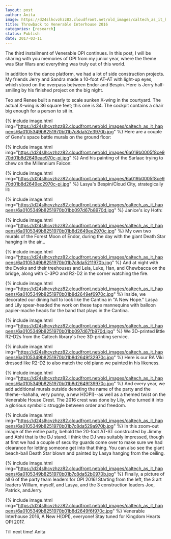 ```yaml
---
layout: post
author: Anita
image: https://d24slhcvzhzz82.cloudfront.net/old_images/caltech_as_it_happens/6a0105349b8251970b01b7c8da50a4970b.jpg
title: Throwback to Venerable Interhouse 2016
categories: [research]
status: Publish
date: 2017-03-11
---
```


The third installment of Venerable OPI continues. In this post, I will be sharing with you memories of OPI from my junior year, where the theme was Star Wars and everything was truly out of this world.

In addition to the dance platform, we had a lot of side construction projects. My friends Jerry and Sandra made a 10-foot AT-AT with light-up eyes, which stood on the overpass between Endor and Bespin. Here is Jerry half-smiling by his finished project on the big night.

Teo and Renee built a nearly to scale sunken X-wing in the courtyard. The actual X-wing is 36 square feet; this one is 34. The cockpit contains a chair big enough for a person to sit in.


{% include image.html img="https://d24slhcvzhzz82.cloudfront.net/old_images/caltech_as_it_happens/6a0105349b8251970b01b7c8da52e3970b.jpg" %}
Here are a couple of Gene's space battle murals on the ground floor:


{% include image.html img="https://d24slhcvzhzz82.cloudfront.net/old_images/6a019b0005f8ce970d01b8d2649eae970c-pi.jpg" %}
And his painting of the Sarlaac trying to chew on the Millennium Falcon:


{% include image.html img="https://d24slhcvzhzz82.cloudfront.net/old_images/6a019b0005f8ce970d01b8d2649ec2970c-pi.jpg" %}
Lasya's Bespin/Cloud City, strategically lit:


{% include image.html img="https://d24slhcvzhzz82.cloudfront.net/old_images/caltech_as_it_happens/6a0105349b8251970b01bb097d67b8970d.jpg" %}
Janice's icy Hoth:


{% include image.html img="https://d24slhcvzhzz82.cloudfront.net/old_images/caltech_as_it_happens/6a0105349b8251970b01b8d2649ee2970c.jpg" %}
My own two murals of the Forest Moon of Endor, during the day with the giant Death Star hanging in the air...


{% include image.html img="https://d24slhcvzhzz82.cloudfront.net/old_images/caltech_as_it_happens/6a0105349b8251970b01b7c8da5211970b.jpg" %}
And at night with the Ewoks and their treehouses and Leia, Luke, Han, and Chewbacca on the bridge, along with C-3PO and R2-D2 in the corner watching the fire.


{% include image.html img="https://d24slhcvzhzz82.cloudfront.net/old_images/caltech_as_it_happens/6a0105349b8251970b01b8d2649ef6970c.jpg" %}
Inside, we decorated our dining hall to look like the Cantina in "A New Hope." Lasya and Lily spear-headed the work on these tape mannequins with balloon papier-mache heads for the band that plays in the Cantina.


{% include image.html img="https://d24slhcvzhzz82.cloudfront.net/old_images/caltech_as_it_happens/6a0105349b8251970b01bb097d67fb970d.jpg" %}
We 3D-printed little R2-D2s from the Caltech library's free 3D-printing service.


{% include image.html img="https://d24slhcvzhzz82.cloudfront.net/old_images/caltech_as_it_happens/6a0105349b8251970b01b8d2649f32970c.jpg" %}
Here is our RA Viki dressed like R2-D2 to also match the old piano we painted in his likeness.


{% include image.html img="https://d24slhcvzhzz82.cloudfront.net/old_images/caltech_as_it_happens/6a0105349b8251970b01b8d2649f39970c.jpg" %}
And every year, we add additional murals outside denoting the name of the party and the theme--hahaha, very punny, a new H(OPI)--as well as a themed twist on the Venerable House Crest. The 2016 crest was done by Lily, who turned it into a glorious symbolic struggle between order and freedom.


{% include image.html img="https://d24slhcvzhzz82.cloudfront.net/old_images/caltech_as_it_happens/6a0105349b8251970b01b7c8da529a970b.jpg" %}
In this zoom-out image of the entire party, behold the 20-foot AT-ST constructed by Jimmy and Abhi that is the DJ stand. I think the DJ was suitably impressed, though at first we had a couple of security guards come over to make sure we had clearance for letting someone get into that thing. You can also see the giant beach-ball Death Star blown and painted by Lasya hanging from the ceiling.


{% include image.html img="https://d24slhcvzhzz82.cloudfront.net/old_images/caltech_as_it_happens/6a0105349b8251970b01b7c8da52b0970b.jpg" %}
Finally, a picture of all 6 of the party team leaders for OPI 2016! Starting from the left, the 3 art leaders William, myself, and Lasya, and the 3 construction leaders Joe, Patrick, andJerry.


{% include image.html img="https://d24slhcvzhzz82.cloudfront.net/old_images/caltech_as_it_happens/6a0105349b8251970b01b8d2649f6f970c.jpg" %}
Venerable Interhouse 2016, A New H(OPI), everyone! Stay tuned for Kingdom Hearts OPI 2017.

Till next time!
Anita
